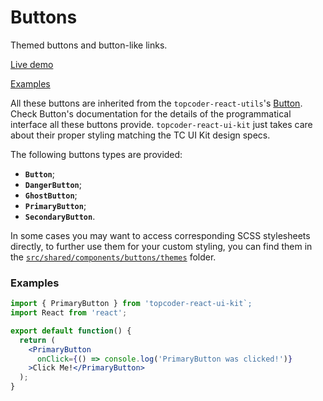 # Buttons
Themed buttons and button-like links.

[Live demo](https://community-app.topcoder-dev.com/examples/buttons/)

[Examples](#examples)

All these buttons are inherited from the `topcoder-react-utils`'s
[Button](https://github.com/topcoder-platform/topcoder-react-utils/blob/HEAD/docs/button.md).
Check Button's documentation for the details of the programmatical interface all
these buttons provide. `topcoder-react-ui-kit` just takes care about their
proper styling matching the TC UI Kit design specs.

The following buttons types are provided:
- **`Button`**;
- **`DangerButton`**;
- **`GhostButton`**;
- **`PrimaryButton`**;
- **`SecondaryButton`**.

In some cases you may want to access corresponding SCSS stylesheets directly,
to further use them for your custom styling, you can find them in the
[`src/shared/components/buttons/themes`](../src/shared/components/buttons/themes)
folder.

### <a name="examples">Examples</a>

```jsx
import { PrimaryButton } from 'topcoder-react-ui-kit`;
import React from 'react';

export default function() {
  return (
    <PrimaryButton
      onClick={() => console.log('PrimaryButton was clicked!')}
    >Click Me!</PrimaryButton>
  );
}
```
